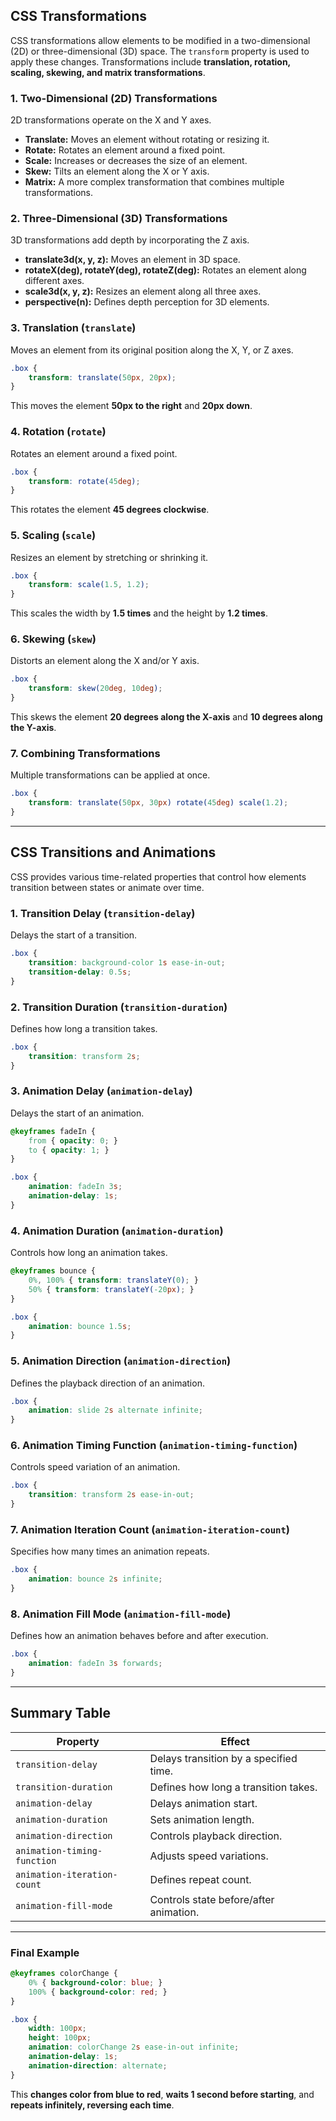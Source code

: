 ## CSS Transformations
CSS transformations allow elements to be modified in a two-dimensional (2D) or three-dimensional (3D) space. The `transform` property is used to apply these changes. Transformations include **translation, rotation, scaling, skewing, and matrix transformations**.

### 1. Two-Dimensional (2D) Transformations
2D transformations operate on the X and Y axes.

- **Translate:** Moves an element without rotating or resizing it.
- **Rotate:** Rotates an element around a fixed point.
- **Scale:** Increases or decreases the size of an element.
- **Skew:** Tilts an element along the X or Y axis.
- **Matrix:** A more complex transformation that combines multiple transformations.

### 2. Three-Dimensional (3D) Transformations
3D transformations add depth by incorporating the Z axis.

- **translate3d(x, y, z):** Moves an element in 3D space.
- **rotateX(deg), rotateY(deg), rotateZ(deg):** Rotates an element along different axes.
- **scale3d(x, y, z):** Resizes an element along all three axes.
- **perspective(n):** Defines depth perception for 3D elements.

### 3. Translation (`translate`)
Moves an element from its original position along the X, Y, or Z axes.

```css
.box {
    transform: translate(50px, 20px);
}
```
This moves the element **50px to the right** and **20px down**.

### 4. Rotation (`rotate`)
Rotates an element around a fixed point.

```css
.box {
    transform: rotate(45deg);
}
```
This rotates the element **45 degrees clockwise**.

### 5. Scaling (`scale`)
Resizes an element by stretching or shrinking it.

```css
.box {
    transform: scale(1.5, 1.2);
}
```
This scales the width by **1.5 times** and the height by **1.2 times**.

### 6. Skewing (`skew`)
Distorts an element along the X and/or Y axis.

```css
.box {
    transform: skew(20deg, 10deg);
}
```
This skews the element **20 degrees along the X-axis** and **10 degrees along the Y-axis**.

### 7. Combining Transformations
Multiple transformations can be applied at once.

```css
.box {
    transform: translate(50px, 30px) rotate(45deg) scale(1.2);
}
```

---

## CSS Transitions and Animations
CSS provides various time-related properties that control how elements transition between states or animate over time.

### 1. Transition Delay (`transition-delay`)
Delays the start of a transition.

```css
.box {
    transition: background-color 1s ease-in-out;
    transition-delay: 0.5s;
}
```

### 2. Transition Duration (`transition-duration`)
Defines how long a transition takes.

```css
.box {
    transition: transform 2s;
}
```

### 3. Animation Delay (`animation-delay`)
Delays the start of an animation.

```css
@keyframes fadeIn {
    from { opacity: 0; }
    to { opacity: 1; }
}

.box {
    animation: fadeIn 3s;
    animation-delay: 1s;
}
```

### 4. Animation Duration (`animation-duration`)
Controls how long an animation takes.

```css
@keyframes bounce {
    0%, 100% { transform: translateY(0); }
    50% { transform: translateY(-20px); }
}

.box {
    animation: bounce 1.5s;
}
```

### 5. Animation Direction (`animation-direction`)
Defines the playback direction of an animation.

```css
.box {
    animation: slide 2s alternate infinite;
}
```

### 6. Animation Timing Function (`animation-timing-function`)
Controls speed variation of an animation.

```css
.box {
    transition: transform 2s ease-in-out;
}
```

### 7. Animation Iteration Count (`animation-iteration-count`)
Specifies how many times an animation repeats.

```css
.box {
    animation: bounce 2s infinite;
}
```

### 8. Animation Fill Mode (`animation-fill-mode`)
Defines how an animation behaves before and after execution.

```css
.box {
    animation: fadeIn 3s forwards;
}
```

---

## Summary Table

| Property | Effect |
|----------|--------|
| `transition-delay` | Delays transition by a specified time. |
| `transition-duration` | Defines how long a transition takes. |
| `animation-delay` | Delays animation start. |
| `animation-duration` | Sets animation length. |
| `animation-direction` | Controls playback direction. |
| `animation-timing-function` | Adjusts speed variations. |
| `animation-iteration-count` | Defines repeat count. |
| `animation-fill-mode` | Controls state before/after animation. |

---

### Final Example
```css
@keyframes colorChange {
    0% { background-color: blue; }
    100% { background-color: red; }
}

.box {
    width: 100px;
    height: 100px;
    animation: colorChange 2s ease-in-out infinite;
    animation-delay: 1s;
    animation-direction: alternate;
}
```
This **changes color from blue to red**, **waits 1 second before starting**, and **repeats infinitely, reversing each time**.
